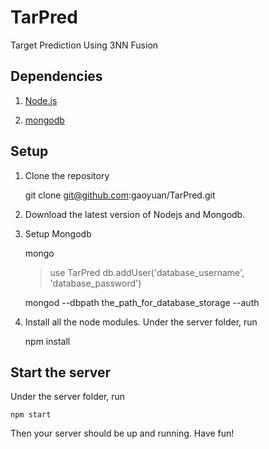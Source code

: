 TarPred
=======
Target Prediction Using 3NN Fusion

Dependencies
------------
1. [Node.js](http://nodejs.org/)

2. [mongodb](http://mongodb.org/)

Setup
------------
1. Clone the repository

	git clone git@github.com:gaoyuan/TarPred.git 

2. Download the latest version of Nodejs and Mongodb.

3. Setup Mongodb

	mongo

	> use TarPred
	> db.addUser('database_username', 'database_password')

	mongod --dbpath the_path_for_database_storage --auth

4. Install all the node modules. Under the server folder, run

	npm install

Start the server
----------------
Under the server folder, run

	npm start

Then your server should be up and running. Have fun!